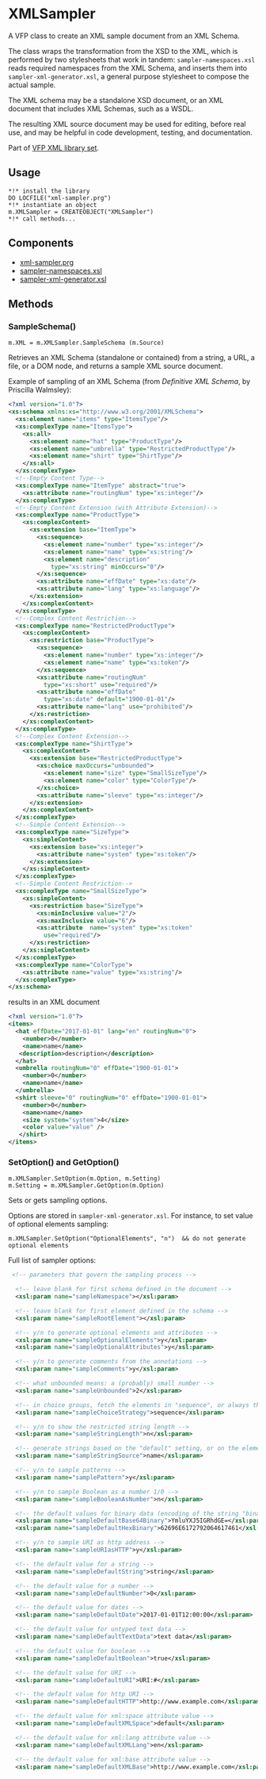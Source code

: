# XMLSampler
A VFP class to create an XML sample document from an XML Schema.

The class wraps the transformation from the XSD to the XML, which is performed by two stylesheets that work in tandem: `sampler-namespaces.xsl` reads required namespaces from the XML Schema, and inserts them into `sampler-xml-generator.xsl`, a general purpose stylesheet to compose the actual sample.

The XML schema may be a standalone XSD document, or an XML document that includes XML Schemas, such as a WSDL.

The resulting XML source document may be used for editing, before real use, and may be helpful in code development, testing, and documentation.

Part of [VFP XML library set](README.md "VFP XML library set").

## Usage
```foxpro
*!* install the library
DO LOCFILE("xml-sampler.prg")
*!* instantiate an object
m.XMLSampler = CREATEOBJECT("XMLSampler")
*!* call methods...
```

## Components

- [xml-sampler.prg](xml-sampler.prg "xml-sampler.prg")
- [sampler-namespaces.xsl](sampler-namespaces.xsl "sampler-namespaces.xsl")
- [sampler-xml-generator.xsl](sampler-xml-generator.xsl "sampler-xml-generator.xsl")

## Methods

### SampleSchema()
```foxpro
m.XML = m.XMLSampler.SampleSchema (m.Source)
```
Retrieves an XML Schema (standalone or contained) from a string, a URL, a file, or a DOM node, and returns a sample XML source document.

Example of sampling of an XML Schema (from *Definitive XML Schema*, by Priscilla Walmsley):
```xml
<?xml version="1.0"?>
<xs:schema xmlns:xs="http://www.w3.org/2001/XMLSchema">
  <xs:element name="items" type="ItemsType"/>
  <xs:complexType name="ItemsType">
    <xs:all>
      <xs:element name="hat" type="ProductType"/>
      <xs:element name="umbrella" type="RestrictedProductType"/>
      <xs:element name="shirt" type="ShirtType"/>
    </xs:all>
  </xs:complexType>
  <!--Empty Content Type-->
  <xs:complexType name="ItemType" abstract="true">
    <xs:attribute name="routingNum" type="xs:integer"/>
  </xs:complexType>
  <!--Empty Content Extension (with Attribute Extension)-->
  <xs:complexType name="ProductType">
    <xs:complexContent>
      <xs:extension base="ItemType">
        <xs:sequence>
          <xs:element name="number" type="xs:integer"/>
          <xs:element name="name" type="xs:string"/>
          <xs:element name="description"
            type="xs:string" minOccurs="0"/>
        </xs:sequence>
        <xs:attribute name="effDate" type="xs:date"/>
        <xs:attribute name="lang" type="xs:language"/>
      </xs:extension>
    </xs:complexContent>
  </xs:complexType>
  <!--Complex Content Restriction-->
  <xs:complexType name="RestrictedProductType">
    <xs:complexContent>
      <xs:restriction base="ProductType">
        <xs:sequence>
          <xs:element name="number" type="xs:integer"/>
          <xs:element name="name" type="xs:token"/>
        </xs:sequence>
        <xs:attribute name="routingNum"
          type="xs:short" use="required"/>
        <xs:attribute name="effDate"
          type="xs:date" default="1900-01-01"/>
        <xs:attribute name="lang" use="prohibited"/>
      </xs:restriction>
    </xs:complexContent>
  </xs:complexType>
  <!--Complex Content Extension-->
  <xs:complexType name="ShirtType">
    <xs:complexContent>
      <xs:extension base="RestrictedProductType">
        <xs:choice maxOccurs="unbounded">
          <xs:element name="size" type="SmallSizeType"/>
          <xs:element name="color" type="ColorType"/>
        </xs:choice>
        <xs:attribute name="sleeve" type="xs:integer"/>
      </xs:extension>
    </xs:complexContent>
  </xs:complexType>
  <!--Simple Content Extension-->
  <xs:complexType name="SizeType">
    <xs:simpleContent>
      <xs:extension base="xs:integer">
        <xs:attribute name="system" type="xs:token"/>
      </xs:extension>
    </xs:simpleContent>
  </xs:complexType>
  <!--Simple Content Restriction-->
  <xs:complexType name="SmallSizeType">
    <xs:simpleContent>
      <xs:restriction base="SizeType">
        <xs:minInclusive value="2"/>
        <xs:maxInclusive value="6"/>
        <xs:attribute  name="system" type="xs:token"
          use="required"/>
      </xs:restriction>
    </xs:simpleContent>
  </xs:complexType>
  <xs:complexType name="ColorType">
    <xs:attribute name="value" type="xs:string"/>
  </xs:complexType>
</xs:schema>
```
results in an XML document
```xml
<?xml version="1.0"?>
<items>
  <hat effDate="2017-01-01" lang="en" routingNum="0">
    <number>0</number>
    <name>name</name>
   <description>description</description>
  </hat>
  <umbrella routingNum="0" effDate="1900-01-01">
    <number>0</number>
    <name>name</name>
  </umbrella>
  <shirt sleeve="0" routingNum="0" effDate="1900-01-01">
    <number>0</number>
    <name>name</name>
    <size system="system">4</size>
    <color value="value" />
   </shirt>
</items>
```

### SetOption() and GetOption()
```foxpro
m.XMLSampler.SetOption(m.Option, m.Setting)
m.Setting = m.XMLSampler.GetOption(m.Option)
```
Sets or gets sampling options.

Options are stored in `sampler-xml-generator.xsl`. For instance, to set value of optional elements sampling:

```foxpro
m.XMLSampler.SetOption("OptionalElements", "n")  && do not generate optional elements
```
Full list of sampler options:
```xml
 <!-- parameters that govern the sampling process -->

  <!-- leave blank for first schema defined in the document -->
  <xsl:param name="sampleNamespace"></xsl:param>

  <!-- leave blank for first element defined in the schema -->
  <xsl:param name="sampleRootElement"></xsl:param>

  <!-- y/n to generate optional elements and attributes -->
  <xsl:param name="sampleOptionalElements">y</xsl:param>
  <xsl:param name="sampleOptionalAttributes">y</xsl:param>

  <!-- y/n to generate comments from the annotations -->
  <xsl:param name="sampleComments">y</xsl:param>

  <!-- what unbounded means: a (probably) small number -->
  <xsl:param name="sampleUnbounded">2</xsl:param>

  <!-- in choice groups, fetch the elements in "sequence", or always the "first", or "comment" all others -->
  <xsl:param name="sampleChoiceStrategy">sequence</xsl:param>

  <!-- y/n to show the restricted string length -->
  <xsl:param name="sampleStringLength">n</xsl:param>

  <!-- generate strings based on the "default" setting, or on the element/attribute "name"  -->
  <xsl:param name="sampleStringSource">name</xsl:param>

  <!-- y/n to sample patterns -->
  <xsl:param name="samplePattern">y</xsl:param>

  <!-- y/n to sample Boolean as a number 1/0 -->
  <xsl:param name="sampleBooleanAsNumber">n</xsl:param>

  <!-- the default values for binary data (encoding of the string "binary data")  -->
  <xsl:param name="sampleDefaultBase64Binary">YmluYXJ5IGRhdGE=</xsl:param>
  <xsl:param name="sampleDefaultHexBinary">62696E6172792064617461</xsl:param>

  <!-- y/n to sample URI as http address -->
  <xsl:param name="sampleURIasHTTP">y</xsl:param>

  <!-- the default value for a string -->
  <xsl:param name="sampleDefaultString">string</xsl:param>

  <!-- the default value for a number -->
  <xsl:param name="sampleDefaultNumber">0</xsl:param>

  <!-- the default value for dates -->
  <xsl:param name="sampleDefaultDate">2017-01-01T12:00:00</xsl:param>

  <!-- the default value for untyped text data -->
  <xsl:param name="sampleDefaultTextData">text data</xsl:param>

  <!-- the default value for boolean -->
  <xsl:param name="sampleDefaultBoolean">true</xsl:param>

  <!-- the default value for URI -->
  <xsl:param name="sampleDefaultURI">URI:#</xsl:param>

  <!-- the default value for http URI -->
  <xsl:param name="sampleDefaultHTTP">http://www.example.com</xsl:param>

  <!-- the default value for xml:space attribute value -->
  <xsl:param name="sampleDefaultXMLSpace">default</xsl:param>

  <!-- the default value for xml:lang attribute value -->
  <xsl:param name="sampleDefaultXMLLang">en</xsl:param>

  <!-- the default value for xml:base attribute value -->
  <xsl:param name="sampleDefaultXMLBase">http://www.example.com</xsl:param>
```
